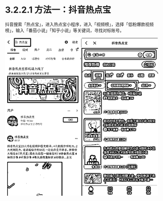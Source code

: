 # 3.2.2.1 方法一：抖音热点宝

抖音搜索「热点宝」，进入热点宝小程序，进入「视频榜」，选择「低粉爆款视频榜」，输入「番茄小说」「知乎小说」等关键词，寻找对标账号。

![](img/11fbda801cf24bde53db62f81d6531f9.png)